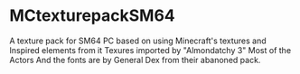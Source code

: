# MCtexturepackSM64
A texture pack for SM64 PC based on using Minecraft's textures and Inspired elements from it
Texures imported by "Almondatchy 3"
Most of the Actors And the fonts are by General Dex from their abanoned pack.